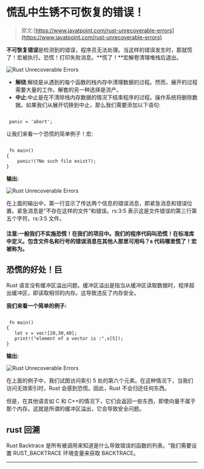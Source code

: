 # 慌乱中生锈不可恢复的错误！

> 原文:[https://www.javatpoint.com/rust-unrecoverable-errors](https://www.javatpoint.com/rust-unrecoverable-errors)

**不可恢复错误**是检测到的错误，程序员无法处理。当这样的错误发生时，那就慌了！宏被执行。恐慌！打印失败消息。**慌了！**宏解卷清理堆栈后退出。

![Rust Unrecoverable Errors](../Images/db16d7bcd9149910ce4cc6c98cfd88af.png)

*   **解绕**:解绕是从遇到的每个函数的栈内存中清理数据的过程。然而，展开的过程需要大量的工作。解套的另一种选择是流产。
*   **中止**:中止是在不清除栈内存数据的情况下结束程序的过程。操作系统将删除数据。如果我们从展开切换到中止，那么我们需要添加以下语句:

```

 panic = 'abort';

```

让我们来看一个恐慌的简单例子！宏:

```

 fn main()
{
    panic!(?No such file exist?);
} 

```

**输出:**

![Rust Unrecoverable Errors](../Images/d32f2e04543f477cc450cd39484650c4.png)

在上面的输出中，第一行显示了传达两个信息的错误消息，即紧急消息和错误位置。紧急消息是“不存在这样的文件”和错误。rs:3:5 表示这是文件错误的第三行第五个字符。rs:3:5 文件。

#### 注意:一般我们不实施恐慌！在我们的项目中。我们的程序代码叫恐慌！在标准库中定义。包含文件名和行号的错误消息在其他人那里可用吗？s 代码哪里慌了！宏被称为。

## 恐慌的好处！巨

Rust 语言没有缓冲区溢出问题。缓冲区溢出是指当从缓冲区读取数据时，程序超出缓冲区，即读取相邻的内存。这导致违反了内存安全。

**我们来看一个简单的例子:**

```

 fn main()
{
   let v = vec![20,30,40];
   print!("element of a vector is :",v[5]);
}

```

**输出:**

![Rust Unrecoverable Errors](../Images/0efecb110758974520b93a8263c9d57a.png)

在上面的例子中，我们试图访问索引 5 处的第六个元素。在这种情况下，当我们访问无效索引时，Rust 会感到恐慌。因此，Rust 不会归还任何东西。

但是，在其他语言如 C 和 C++的情况下，它们会返回一些东西，即使向量不属于那个内存。这就是所谓的缓冲区溢出，它会导致安全问题。

## rust 回溯

Rust Backtrace 是所有被调用来知道是什么导致错误的函数的列表。“我们需要设置 RUST_BACKTRACE 环境变量来获取 BACKTRACE。

* * *